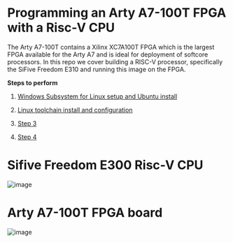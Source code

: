 # Programming an Arty A7-100T FPGA with a Risc-V CPU

The Arty A7-100T contains a Xilinx XC7A100T FPGA which is the largest FPGA available for the Arty A7 and is ideal for deployment of softcore processors.  In this repo we cover building a RISC-V processor, specifically the SiFive Freedom E310 and running this image on the FPGA.


__Steps to perform__

1.  [Windows Subsystem for Linux setup and Ubuntu install](1-wsl-setup.md)

2.  [Linux toolchain install and configuration](2-linux-toolchain-build.md)

3.  [Step 3](Ex__3_riscv_expr.md)

4.  [Step 4](Ex__4_arty_riscv.md)

# Sifive Freedom E300 Risc-V CPU
![image](https://user-images.githubusercontent.com/8312541/132567007-0c88e86e-6e4d-4796-a823-21c9045f53e1.png)

# Arty A7-100T FPGA board
![image](https://user-images.githubusercontent.com/8312541/132568331-9c6406c7-0cc6-43bf-a4aa-1e86f65e5d94.png)


